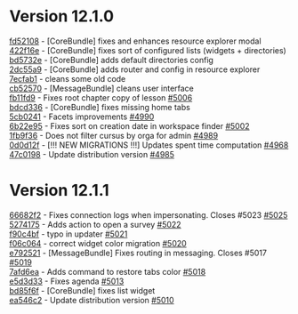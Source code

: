 # Version 12.1.0

[fd52108](https://github.com/claroline/Distribution/commit/fd52108) - [CoreBundle] fixes and enhances resource explorer modal  
[422f16e](https://github.com/claroline/Distribution/commit/422f16e) - [CoreBundle] fixes sort of configured lists (widgets + directories)  
[bd5732e](https://github.com/claroline/Distribution/commit/bd5732e) - [CoreBundle] adds default directories config  
[2dc55a9](https://github.com/claroline/Distribution/commit/2dc55a9) - [CoreBundle] adds router and config in resource explorer  
[7ecfab1](https://github.com/claroline/Distribution/commit/7ecfab1) - cleans some old code  
[cb52570](https://github.com/claroline/Distribution/commit/cb52570) - [MessageBundle] cleans user interface  
[fb11fd9](https://github.com/claroline/Distribution/commit/fb11fd9) - Fixes root chapter copy of lesson [#5006](https://github.com/claroline/Distribution/pull/5006)  
[bdcd336](https://github.com/claroline/Distribution/commit/bdcd336) - [CoreBundle] fixes missing home tabs  
[5cb0241](https://github.com/claroline/Distribution/commit/5cb0241) - Facets improvements [#4990](https://github.com/claroline/Distribution/pull/4990)  
[6b22e95](https://github.com/claroline/Distribution/commit/6b22e95) - Fixes sort on creation date in workspace finder [#5002](https://github.com/claroline/Distribution/pull/5002)  
[1fb9f36](https://github.com/claroline/Distribution/commit/1fb9f36) - Does not filter cursus by orga for admin [#4989](https://github.com/claroline/Distribution/pull/4989)  
[0d0d12f](https://github.com/claroline/Distribution/commit/0d0d12f) - [!!! NEW MIGRATIONS !!!] Updates spent time computation [#4968](https://github.com/claroline/Distribution/pull/4968)  
[47c0198](https://github.com/claroline/Distribution/commit/47c0198) - Update distribution version [#4985](https://github.com/claroline/Distribution/pull/4985)  

# Version 12.1.1  

[66682f2](https://github.com/claroline/Distribution/commit/66682f2) - Fixes connection logs when impersonating. Closes #5023 [#5025](https://github.com/claroline/Distribution/pull/5025)  
[5274175](https://github.com/claroline/Distribution/commit/5274175) - Adds action to open a survey [#5022](https://github.com/claroline/Distribution/pull/5022)  
[f90c4bf](https://github.com/claroline/Distribution/commit/f90c4bf) - typo in updater [#5021](https://github.com/claroline/Distribution/pull/5021)  
[f06c064](https://github.com/claroline/Distribution/commit/f06c064) - correct widget color migration [#5020](https://github.com/claroline/Distribution/pull/5020)  
[e792521](https://github.com/claroline/Distribution/commit/e792521) - [MessageBundle] Fixes routing in messaging. Closes #5017 [#5019](https://github.com/claroline/Distribution/pull/5019)  
[7afd6ea](https://github.com/claroline/Distribution/commit/7afd6ea) - Adds command to restore tabs color [#5018](https://github.com/claroline/Distribution/pull/5018)  
[e5d3d33](https://github.com/claroline/Distribution/commit/e5d3d33) - Fixes agenda [#5013](https://github.com/claroline/Distribution/pull/5013)  
[bd85f6f](https://github.com/claroline/Distribution/commit/bd85f6f) - [CoreBundle] fixes list widget  
[ea546c2](https://github.com/claroline/Distribution/commit/ea546c2) - Update distribution version [#5010](https://github.com/claroline/Distribution/pull/5010)  

